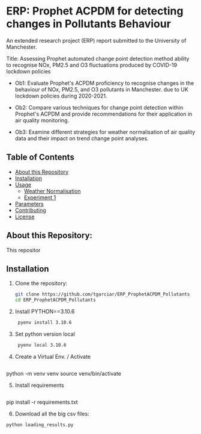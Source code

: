 # ERP: Prophet ACPDM for detecting changes in Pollutants Behaviour
An extended research project (ERP) report submitted to the University of Manchester.

Title: Assessing Prophet automated change point detection method ability to recognise NOx, PM2.5 and O3 fluctuations produced by COVID-19 lockdown policies

- Ob1: Evaluate Prophet's ACPDM proficiency to recognise changes in the behaviour of NOx, PM2.5, and O3 pollutants in Manchester. due to UK lockdown policies during 2020-2021.

- Ob2: Compare various techniques for change point detection within Prophet's ACPDM and provide recommendations for their application in air quality monitoring.

- Ob3: Examine different strategies for weather normalisation of air quality data and their impact on trend change point analyses.

## Table of Contents

- [About this Repository](#about)
- [Installation](#installation)
- [Usage](#usage)
  - [Weather Normalisation](#weather-normalisation)
  - [Experiment 1](#experiment-1)
- [Parameters](#parameters)
- [Contributing](#contributing)
- [License](#license)

## About this Repository:
This repositor



## Installation

1. Clone the repository:
   ```bash
   git clone https://github.com/tgarciar/ERP_ProphetACPDM_Pollutants
   cd ERP_ProphetACPDM_Pollutants

2. Install PYTHON==3.10.6
   ```bash
    pyenv install 3.10.6

3. Set python version local
   ```bash
    pyenv local 3.10.6


4. Create a Virtual Env. / Activate
   ```bash
  python -m venv venv
  source venv/bin/activate

5. Install requirements
   ```bash
  pip install -r requirements.txt

6. Download all the big csv files:
  ```bash
  python loading_results.py
